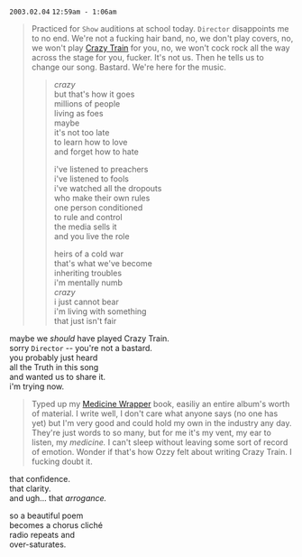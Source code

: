 `2003.02.04` `12:59am - 1:06am`

> Practiced for `Show` auditions at school today. `Director` disappoints me to no end. We're not a fucking hair band, no, we don't play covers, no, we won't play [Crazy Train](https://www.youtube.com/watch?v=hQ_Z-10dXSE) for you, no, we won't cock rock all the way across the stage for you, fucker. It's not us. Then he tells us to change our song. Bastard. We're here for the music.
>> _crazy_ \
>> but that's how it goes \
>> millions of people \
>> living as foes \
>> maybe \
>> it's not too late \
>> to learn how to love \
>> and forget how to hate
>>
>> i've listened to preachers \
>> i've listened to fools \
>> i've watched all the dropouts \
>> who make their own rules \
>> one person conditioned \
>> to rule and control \
>> the media sells it \
>> and you live the role
>>
>> heirs of a cold war \
>> that's what we've become \
>> inheriting troubles \
>> i'm mentally numb \
>> _crazy_ \
>> i just cannot bear \
>> i'm living with something \
>> that just isn't fair

maybe we _should_ have played Crazy Train. \
sorry `Director` -- you're not a bastard. \
you probably just heard \
all the Truth in this song \
and wanted us to share it. \
i'm trying now.

> Typed up my [Medicine Wrapper](../poetry/medicine-wrappers/readme.md) book, easiliy an entire album's worth of material. I write well, I don't care what anyone says (no one has yet) but I'm very good and could hold my own in the industry any day. They're just words to so many, but for me it's my vent, my ear to listen, my _medicine._ I can't sleep without leaving some sort of record of emotion. Wonder if that's how Ozzy felt about writing Crazy Train. I fucking doubt it.

that confidence. \
that clarity. \
and ugh... that _arrogance._

so a beautiful poem \
becomes a chorus cliché \
radio repeats and \
over-saturates.
